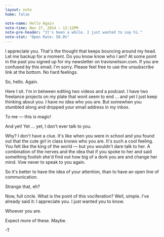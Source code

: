 ```yaml
---
layout: note
home: false

note-name: Hello Again
note-time: Nov 27, 2014 — 12:12PM
note-pre-header: "It's been a while. I just wanted to say hi."
note-stat: "Open Rate: 58.8%"
---
```


I appreciate you.
That's the thought that keeps bouncing around my head.
Let me backup for a moment. Do you know know who I am? At some point in the past you signed up for my newsletter on travisneilson.com. If you are confused by this email; I'm sorry. Please feel free to use the unsubscribe link at the bottom. No hard feelings.

So, hello. Again.

Here I sit. I'm in between editing two videos and a podcast. I have two freelance projects on my plate that wont seem to end ... and yet I just keep thinking about you. I have no idea who you are. But somewhen you stumbled along and dropped your email address in my inbox.

To me — this is magic!

And yet! Yet ... yet, I don't ever talk to you.

Why? I don't have a clue. It's like when you were in school and you found out that the cute girl in class knows who you are. It's such a cool feeling. You felt like the king of the world — but you wouldn't dare talk to her. A combination of the nerves and the idea that if you spoke to her and said something foolish she'd find out how big of a dork you are and change her mind. Vow never to speak to you again.

So it's better to have the idea of your attention, than to have an open line of communication.

Strange that, eh?

Now, full circle. What is the point of this vociferation? Well, simple. I've already said it: I appreciate you. I just wanted you to know.

Whoever you are.

Expect more of these. Maybe.

-T